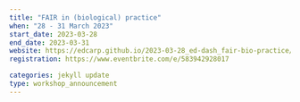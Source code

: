 ```yaml
---
title: "FAIR in (biological) practice"
when: "28 - 31 March 2023"
start_date: 2023-03-28
end_date: 2023-03-31
website: https://edcarp.github.io/2023-03-28_ed-dash_fair-bio-practice/
registration: https://www.eventbrite.com/e/583942928017

categories: jekyll update
type: workshop_announcement
---
```

